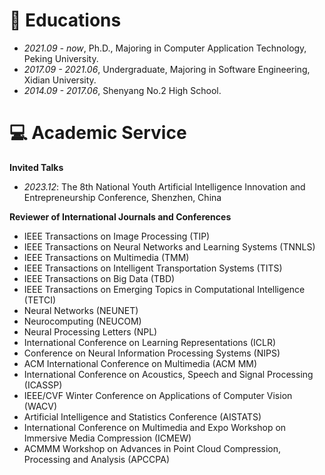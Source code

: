 
# 📖 Educations
- *2021.09 - now*, Ph.D., Majoring in Computer Application Technology, Peking University.
- *2017.09 - 2021.06*, Undergraduate, Majoring in Software Engineering, Xidian University.
- *2014.09 - 2017.06*, Shenyang No.2 High School.

# 💻 Academic Service

**Invited Talks**
- *2023.12*: The 8th National Youth Artificial Intelligence Innovation and Entrepreneurship Conference, Shenzhen, China

**Reviewer of International Journals and Conferences**
- IEEE Transactions on Image Processing (TIP)
- IEEE Transactions on Neural Networks and Learning Systems (TNNLS)
- IEEE Transactions on Multimedia (TMM)
- IEEE Transactions on Intelligent Transportation Systems (TITS)
- IEEE Transactions on Big Data (TBD)
- IEEE Transactions on Emerging Topics in Computational Intelligence (TETCI)
- Neural Networks (NEUNET)
- Neurocomputing (NEUCOM)
- Neural Processing Letters (NPL)
- International Conference on Learning Representations (ICLR)
- Conference on Neural Information Processing Systems (NIPS)
- ACM International Conference on Multimedia (ACM MM)
- International Conference on Acoustics, Speech and Signal Processing (ICASSP)
- IEEE/CVF Winter Conference on Applications of Computer Vision (WACV)
- Artificial Intelligence and Statistics Conference (AISTATS)
- International Conference on Multimedia and Expo Workshop on Immersive Media Compression (ICMEW)
- ACMMM Workshop on Advances in Point Cloud Compression, Processing and Analysis (APCCPA)
